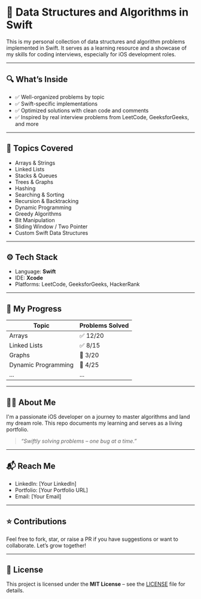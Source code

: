 # 📘 Data Structures and Algorithms in Swift

This is my personal collection of data structures and algorithm problems implemented in Swift. It serves as a learning resource and a showcase of my skills for coding interviews, especially for iOS development roles.

---

## 🔍 What’s Inside

- ✅ Well-organized problems by topic
- ✅ Swift-specific implementations
- ✅ Optimized solutions with clean code and comments
- ✅ Inspired by real interview problems from LeetCode, GeeksforGeeks, and more

---

## 📂 Topics Covered

- Arrays & Strings
- Linked Lists
- Stacks & Queues
- Trees & Graphs
- Hashing
- Searching & Sorting
- Recursion & Backtracking
- Dynamic Programming
- Greedy Algorithms
- Bit Manipulation
- Sliding Window / Two Pointer
- Custom Swift Data Structures

---

## ⚙️ Tech Stack

- Language: **Swift**
- IDE: **Xcode**
- Platforms: LeetCode, GeeksforGeeks, HackerRank

---

## 🏁 My Progress

| Topic             | Problems Solved |
|------------------|------------------|
| Arrays            | ✅ 12/20 |
| Linked Lists      | ✅ 8/15 |
| Graphs            | 🚧 3/20 |
| Dynamic Programming | 🚧 4/25 |
| ...               | ... |

---

## 👨‍💻 About Me

I'm a passionate iOS developer on a journey to master algorithms and land my dream role. This repo documents my learning and serves as a living portfolio.

> _“Swiftly solving problems – one bug at a time.”_

---

## 📬 Reach Me

- LinkedIn: [Your LinkedIn]
- Portfolio: [Your Portfolio URL]
- Email: [Your Email]

---

## ⭐ Contributions

Feel free to fork, star, or raise a PR if you have suggestions or want to collaborate. Let’s grow together!

---

## 📄 License

This project is licensed under the **MIT License** – see the [LICENSE](./LICENSE) file for details.
